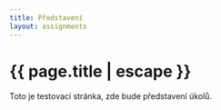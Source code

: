 ```yaml
---
title: Představení
layout: assignments
---
```


# {{ page.title | escape }}

Toto je testovací stránka, zde bude představení úkolů.